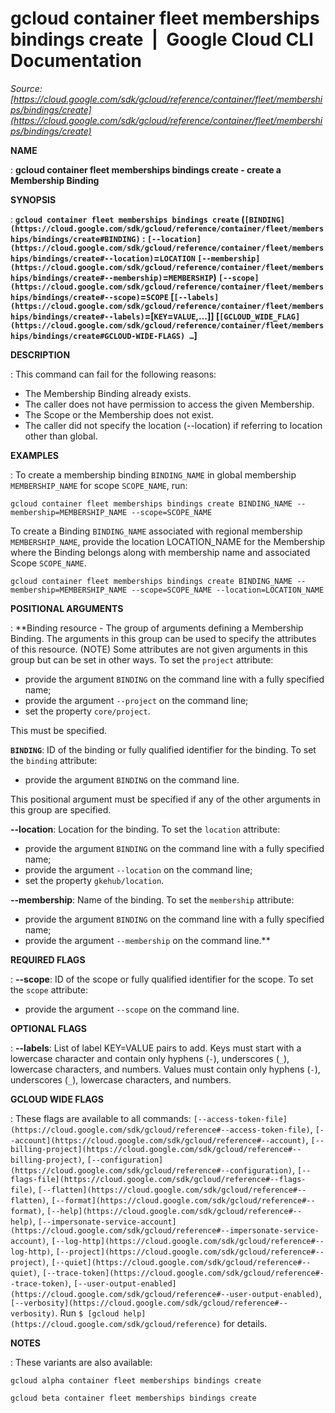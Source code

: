 # gcloud container fleet memberships bindings create  |  Google Cloud CLI Documentation

*Source: [https://cloud.google.com/sdk/gcloud/reference/container/fleet/memberships/bindings/create](https://cloud.google.com/sdk/gcloud/reference/container/fleet/memberships/bindings/create)*

**NAME**

: **gcloud container fleet memberships bindings create - create a Membership Binding**

**SYNOPSIS**

: **`gcloud container fleet memberships bindings create` (`[BINDING](https://cloud.google.com/sdk/gcloud/reference/container/fleet/memberships/bindings/create#BINDING)` : `[--location](https://cloud.google.com/sdk/gcloud/reference/container/fleet/memberships/bindings/create#--location)`=`LOCATION` `[--membership](https://cloud.google.com/sdk/gcloud/reference/container/fleet/memberships/bindings/create#--membership)`=`MEMBERSHIP`) `[--scope](https://cloud.google.com/sdk/gcloud/reference/container/fleet/memberships/bindings/create#--scope)`=`SCOPE` [`[--labels](https://cloud.google.com/sdk/gcloud/reference/container/fleet/memberships/bindings/create#--labels)`=[`KEY`=`VALUE`,…]] [`[GCLOUD_WIDE_FLAG](https://cloud.google.com/sdk/gcloud/reference/container/fleet/memberships/bindings/create#GCLOUD-WIDE-FLAGS) …`]**

**DESCRIPTION**

: This command can fail for the following reasons:

- The Membership Binding already exists.
- The caller does not have permission to access the given Membership.
- The Scope or the Membership does not exist.
- The caller did not specify the location (--location) if referring to location
other than global.

**EXAMPLES**

: To create a membership binding `BINDING_NAME` in global membership
`MEMBERSHIP_NAME` for scope `SCOPE_NAME`, run:

```
gcloud container fleet memberships bindings create BINDING_NAME --membership=MEMBERSHIP_NAME --scope=SCOPE_NAME
```

To create a Binding `BINDING_NAME` associated with regional
membership `MEMBERSHIP_NAME`, provide the location LOCATION_NAME for
the Membership where the Binding belongs along with membership name and
associated Scope `SCOPE_NAME`.

```
gcloud container fleet memberships bindings create BINDING_NAME --membership=MEMBERSHIP_NAME --scope=SCOPE_NAME --location=LOCATION_NAME
```

**POSITIONAL ARGUMENTS**

: **Binding resource - The group of arguments defining a Membership Binding. The
arguments in this group can be used to specify the attributes of this resource.
(NOTE) Some attributes are not given arguments in this group but can be set in
other ways.
To set the `project` attribute:

- provide the argument `BINDING` on the command line with a fully
specified name;
- provide the argument `--project` on the command line;
- set the property `core/project`.

This must be specified.

**`BINDING`**:
ID of the binding or fully qualified identifier for the binding.
To set the `binding` attribute:

- provide the argument `BINDING` on the command line.

This positional argument must be specified if any of the other arguments in this
group are specified.

**--location**:
Location for the binding.
To set the `location` attribute:

- provide the argument `BINDING` on the command line with a fully
specified name;
- provide the argument `--location` on the command line;
- set the property `gkehub/location`.

**--membership**:
Name of the binding.
To set the `membership` attribute:

- provide the argument `BINDING` on the command line with a fully
specified name;
- provide the argument `--membership` on the command line.**

**REQUIRED FLAGS**

: **--scope**:
ID of the scope or fully qualified identifier for the scope.
To set the `scope` attribute:

- provide the argument `--scope` on the command line.

**OPTIONAL FLAGS**

: **--labels**:
List of label KEY=VALUE pairs to add.
Keys must start with a lowercase character and contain only hyphens
(`-`), underscores (`_`), lowercase characters, and
numbers. Values must contain only hyphens (`-`), underscores
(`_`), lowercase characters, and numbers.

**GCLOUD WIDE FLAGS**

: These flags are available to all commands: `[--access-token-file](https://cloud.google.com/sdk/gcloud/reference#--access-token-file)`,
`[--account](https://cloud.google.com/sdk/gcloud/reference#--account)`, `[--billing-project](https://cloud.google.com/sdk/gcloud/reference#--billing-project)`,
`[--configuration](https://cloud.google.com/sdk/gcloud/reference#--configuration)`,
`[--flags-file](https://cloud.google.com/sdk/gcloud/reference#--flags-file)`,
`[--flatten](https://cloud.google.com/sdk/gcloud/reference#--flatten)`, `[--format](https://cloud.google.com/sdk/gcloud/reference#--format)`, `[--help](https://cloud.google.com/sdk/gcloud/reference#--help)`, `[--impersonate-service-account](https://cloud.google.com/sdk/gcloud/reference#--impersonate-service-account)`,
`[--log-http](https://cloud.google.com/sdk/gcloud/reference#--log-http)`,
`[--project](https://cloud.google.com/sdk/gcloud/reference#--project)`, `[--quiet](https://cloud.google.com/sdk/gcloud/reference#--quiet)`, `[--trace-token](https://cloud.google.com/sdk/gcloud/reference#--trace-token)`, `[--user-output-enabled](https://cloud.google.com/sdk/gcloud/reference#--user-output-enabled)`,
`[--verbosity](https://cloud.google.com/sdk/gcloud/reference#--verbosity)`.
Run `$ [gcloud help](https://cloud.google.com/sdk/gcloud/reference)` for details.

**NOTES**

: These variants are also available:

```
gcloud alpha container fleet memberships bindings create
```

```
gcloud beta container fleet memberships bindings create
```
